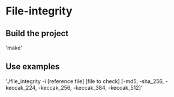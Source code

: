 # File-integrity

## Build the project
'make'

## Use examples 

'./file_integrity -i [reference file] [file to check] [-md5, -sha_256, -keccak_224, -keccak_256, -keccak_384, -keccak_512]'
